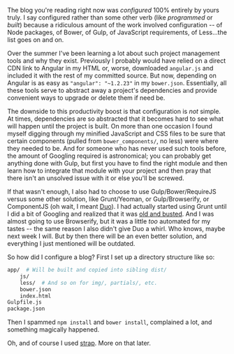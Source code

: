 <!--
layout: post
title: How I Configured a Blog
date: 2014-09-04 21:46:17 -1000
comments: true
categories: Web Development
-->

The blog you're reading right now was *configured* 100% entirely by yours truly. I say configured rather than some other verb (like *programmed* or *built*) because a ridiculous amount of the work involved configuration -- of Node packages, of Bower, of Gulp, of JavaScript requirements, of Less...the list goes on and on.

<!-- more -->

Over the summer I've been learning a lot about such project management tools and why they exist. Previously I probably would have relied on a direct CDN link to Angular in my HTML or, worse, downloaded `angular.js` and included it with the rest of my committed source. But now, depending on Angular is as easy as `"angular": "~1.2.23"` in my `bower.json`. Essentially, all these tools serve to abstract away a project's dependencies and provide convenient ways to upgrade or delete them if need be.

The downside to this productivity boost is that configuration is *not* simple. At times, dependencies are so abstracted that it becomes hard to see what will happen until the project is built. On more than one occasion I found myself digging through my minified JavaScript and CSS files to be sure that certain components (pulled from `bower_components/`, no less) were where they needed to be. And for someone who has never used such tools before, the amount of Googling required is astronomical; you can probably get anything done with Gulp, but first you have to find the right module and then learn how to integrate that module with your project and then pray that there isn't an unsolved issue with it or else you'll be screwed.

If that wasn't enough, I also had to choose to use Gulp/Bower/RequireJS versus some other solution, like Grunt/Yeoman, or Gulp/Browserify, or ComponentJS (oh wait, I meant [Duo](http://duojs.org/)). I had actually started using Grunt until I did a bit of Googling and realized that it was [old and busted](http://www.100percentjs.com/just-like-grunt-gulp-browserify-now/). And I was almost going to use Browserify, but it was a little *too* automated for my tastes -- the same reason I also didn't give Duo a whirl. Who knows, maybe next week I will. But by then there will be an even better solution, and everything I just mentioned will be outdated.

So how did I configure a blog? First I set up a directory structure like so:

```bash
app/  # Will be built and copied into sibling dist/
    js/
    less/  # And so on for img/, partials/, etc.
    bower.json
    index.html
Gulpfile.js
package.json
```

Then I spammed `npm install` and `bower install`, complained a lot, and something magically happened.

Oh, and of course I used [strap](https://github.com/willyg302/strap.py). More on that later.
